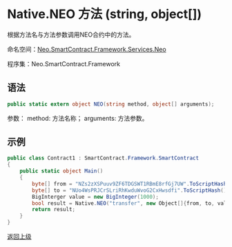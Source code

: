 # Native.NEO 方法 (string, object[])

根据方法名与方法参数调用NEO合约中的方法。

命名空间：[Neo.SmartContract.Framework.Services.Neo](../../neo.md)

程序集：Neo.SmartContract.Framework

## 语法

```c#
public static extern object NEO(string method, object[] arguments);
```

参数：
method: 方法名称；
arguments: 方法参数。

## 示例

```c#
public class Contract1 : SmartContract.Framework.SmartContract
{
    public static object Main()
    {
        byte[] from = "NZs2zXSPuuv9ZF6TDGSWT1RBmE8rfGj7UW".ToScriptHash();
        byte[] to = "NUo4WsPRJCrSLriRhKwduWvoG2CxHwsdfi".ToScriptHash();
        BigInterger value = new BigInteger(1000);
        bool result = Native.NEO("transfer", new Object[]{from, to, value.AsByteArray()});
        return result;
    }
}
```

[返回上级](../Native.md)